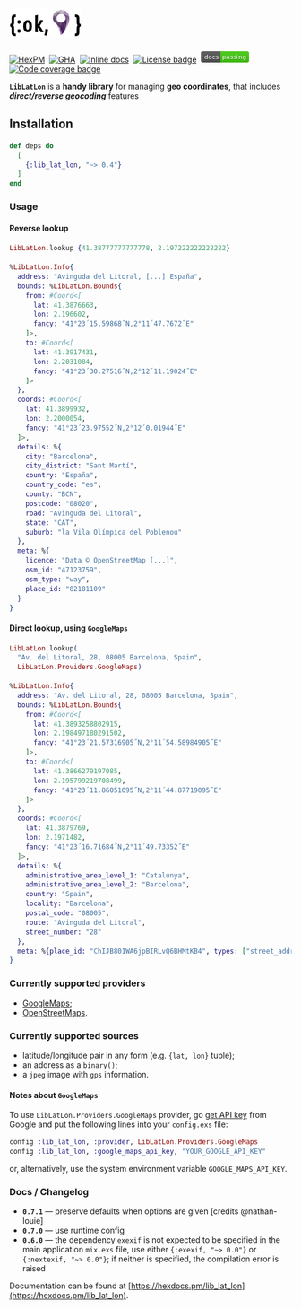 # ![{:ok, 📍}](/stuff/images/logo.png?raw=true)

[![HexPM](https://img.shields.io/hexpm/v/lib_lat_lon.svg)](https://hex.pm/packages/lib_lat_lon) 
[![GHA](https://github.com/amotion-city/lib_lat_lon/workflows/Test/badge.svg)](https://github.com/amotion-city/lib_lat_lon/actions) 
[![Inline docs](http://inch-ci.org/github/amotion-city/lib_lat_lon.svg)](http://inch-ci.org/github/amotion-city/lib_lat_lon) 
[![License badge](https://img.shields.io/hexpm/l/lib_lat_lon.svg)](https://github.com/amotion-city/lib_lat_lon/blob/master/LICENSE.md) 
[![Read the Docs](/stuff/images/docs-passing.png?raw=true)](https://hexdocs.pm/lib_lat_lon) 
[![Code coverage badge](https://img.shields.io/codecov/c/github/amotion-city/lib_lat_lon/master.svg)](https://codecov.io/gh/amotion-city/lib_lat_lon)

**`LibLatLon`** is a **handy library** for managing **geo coordinates**, that includes **_direct/reverse geocoding_** features

## Installation

```elixir
def deps do
  [
    {:lib_lat_lon, "~> 0.4"}
  ]
end
```

### Usage

#### Reverse lookup

```elixir
LibLatLon.lookup {41.38777777777778, 2.197222222222222}

%LibLatLon.Info{
  address: "Avinguda del Litoral, [...] España",
  bounds: %LibLatLon.Bounds{
    from: #Coord<[
      lat: 41.3876663,
      lon: 2.196602,
      fancy: "41°23´15.59868˝N,2°11´47.7672˝E"
    ]>,
    to: #Coord<[
      lat: 41.3917431,
      lon: 2.2031084,
      fancy: "41°23´30.27516˝N,2°12´11.19024˝E"
    ]>
  },
  coords: #Coord<[
    lat: 41.3899932,
    lon: 2.2000054,
    fancy: "41°23´23.97552˝N,2°12´0.01944˝E"
  ]>,
  details: %{
    city: "Barcelona",
    city_district: "Sant Martí",
    country: "España",
    country_code: "es",
    county: "BCN",
    postcode: "08020",
    road: "Avinguda del Litoral",
    state: "CAT",
    suburb: "la Vila Olímpica del Poblenou"
  },
  meta: %{
    licence: "Data © OpenStreetMap [...]",
    osm_id: "47123759",
    osm_type: "way",
    place_id: "82181109"
  }
}
```

#### Direct lookup, using `GoogleMaps`

```elixir
LibLatLon.lookup(
  "Av. del Litoral, 28, 08005 Barcelona, Spain",
  LibLatLon.Providers.GoogleMaps)

%LibLatLon.Info{
  address: "Av. del Litoral, 28, 08005 Barcelona, Spain",
  bounds: %LibLatLon.Bounds{
    from: #Coord<[
      lat: 41.3893258802915,
      lon: 2.198497180291502,
      fancy: "41°23´21.57316905˝N,2°11´54.58984905˝E"
    ]>,
    to: #Coord<[
      lat: 41.3866279197085,
      lon: 2.195799219708499,
      fancy: "41°23´11.86051095˝N,2°11´44.87719095˝E"
    ]>
  },
  coords: #Coord<[
    lat: 41.3879769,
    lon: 2.1971482,
    fancy: "41°23´16.71684˝N,2°11´49.73352˝E"
  ]>,
  details: %{
    administrative_area_level_1: "Catalunya",
    administrative_area_level_2: "Barcelona",
    country: "Spain",
    locality: "Barcelona",
    postal_code: "08005",
    route: "Avinguda del Litoral",
    street_number: "28"
  },
  meta: %{place_id: "ChIJB801WA6jpBIRLvQ6BHMtKB4", types: ["street_address"]}
}
```

### Currently supported providers

* [GoogleMaps](https://developers.google.com/maps/documentation/geocoding/intro#geocoding);
* [OpenStreetMaps](https://nominatim.openstreetmap.org/).

### Currently supported sources

* latitude/longitude pair in any form (e.g. `{lat, lon}` tuple);
* an address as a `binary()`;
* a `jpeg` image with `gps` information.

#### Notes about `GoogleMaps`

To use `LibLatLon.Providers.GoogleMaps` provider, go
[get API key](https://developers.google.com/maps/documentation/geocoding/get-api-key)
from Google and put the following lines into your `config.exs` file:

```elixir
config :lib_lat_lon, :provider, LibLatLon.Providers.GoogleMaps
config :lib_lat_lon, :google_maps_api_key, "YOUR_GOOGLE_API_KEY"
```

or, alternatively, use the system environment variable `GOOGLE_MAPS_API_KEY`.

### Docs / Changelog

* **`0.7.1`** — preserve defaults when options are given [credits @nathan-louie]
* **`0.7.0`** — use runtime config
* **`0.6.0`** — the dependency `exexif` is not expected to be specified in the main application `mix.exs` file, use either `{:exexif, "~> 0.0"}` or `{:nextexif, "~> 0.0"}`; if neither is specified, the compilation error is raised

Documentation can be found at [https://hexdocs.pm/lib_lat_lon](https://hexdocs.pm/lib_lat_lon).
